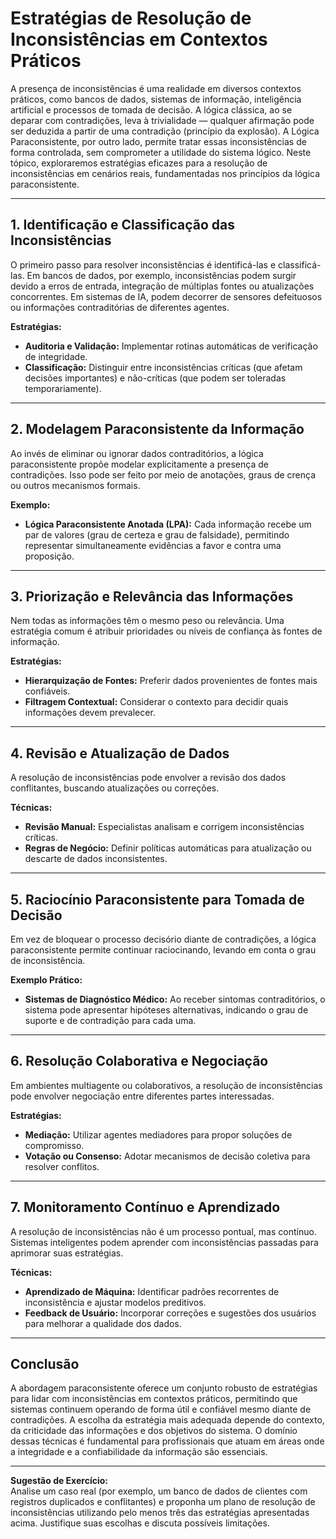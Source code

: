 # Estratégias de Resolução de Inconsistências em Contextos Práticos

A presença de inconsistências é uma realidade em diversos contextos práticos, como bancos de dados, sistemas de informação, inteligência artificial e processos de tomada de decisão. A lógica clássica, ao se deparar com contradições, leva à trivialidade — qualquer afirmação pode ser deduzida a partir de uma contradição (princípio da explosão). A Lógica Paraconsistente, por outro lado, permite tratar essas inconsistências de forma controlada, sem comprometer a utilidade do sistema lógico. Neste tópico, exploraremos estratégias eficazes para a resolução de inconsistências em cenários reais, fundamentadas nos princípios da lógica paraconsistente.

---

## 1. **Identificação e Classificação das Inconsistências**

O primeiro passo para resolver inconsistências é identificá-las e classificá-las. Em bancos de dados, por exemplo, inconsistências podem surgir devido a erros de entrada, integração de múltiplas fontes ou atualizações concorrentes. Em sistemas de IA, podem decorrer de sensores defeituosos ou informações contraditórias de diferentes agentes.

**Estratégias:**
- **Auditoria e Validação:** Implementar rotinas automáticas de verificação de integridade.
- **Classificação:** Distinguir entre inconsistências críticas (que afetam decisões importantes) e não-críticas (que podem ser toleradas temporariamente).

---

## 2. **Modelagem Paraconsistente da Informação**

Ao invés de eliminar ou ignorar dados contraditórios, a lógica paraconsistente propõe modelar explicitamente a presença de contradições. Isso pode ser feito por meio de anotações, graus de crença ou outros mecanismos formais.

**Exemplo:**
- **Lógica Paraconsistente Anotada (LPA):** Cada informação recebe um par de valores (grau de certeza e grau de falsidade), permitindo representar simultaneamente evidências a favor e contra uma proposição.

---

## 3. **Priorização e Relevância das Informações**

Nem todas as informações têm o mesmo peso ou relevância. Uma estratégia comum é atribuir prioridades ou níveis de confiança às fontes de informação.

**Estratégias:**
- **Hierarquização de Fontes:** Preferir dados provenientes de fontes mais confiáveis.
- **Filtragem Contextual:** Considerar o contexto para decidir quais informações devem prevalecer.

---

## 4. **Revisão e Atualização de Dados**

A resolução de inconsistências pode envolver a revisão dos dados conflitantes, buscando atualizações ou correções.

**Técnicas:**
- **Revisão Manual:** Especialistas analisam e corrigem inconsistências críticas.
- **Regras de Negócio:** Definir políticas automáticas para atualização ou descarte de dados inconsistentes.

---

## 5. **Raciocínio Paraconsistente para Tomada de Decisão**

Em vez de bloquear o processo decisório diante de contradições, a lógica paraconsistente permite continuar raciocinando, levando em conta o grau de inconsistência.

**Exemplo Prático:**
- **Sistemas de Diagnóstico Médico:** Ao receber sintomas contraditórios, o sistema pode apresentar hipóteses alternativas, indicando o grau de suporte e de contradição para cada uma.

---

## 6. **Resolução Colaborativa e Negociação**

Em ambientes multiagente ou colaborativos, a resolução de inconsistências pode envolver negociação entre diferentes partes interessadas.

**Estratégias:**
- **Mediação:** Utilizar agentes mediadores para propor soluções de compromisso.
- **Votação ou Consenso:** Adotar mecanismos de decisão coletiva para resolver conflitos.

---

## 7. **Monitoramento Contínuo e Aprendizado**

A resolução de inconsistências não é um processo pontual, mas contínuo. Sistemas inteligentes podem aprender com inconsistências passadas para aprimorar suas estratégias.

**Técnicas:**
- **Aprendizado de Máquina:** Identificar padrões recorrentes de inconsistência e ajustar modelos preditivos.
- **Feedback de Usuário:** Incorporar correções e sugestões dos usuários para melhorar a qualidade dos dados.

---

## **Conclusão**

A abordagem paraconsistente oferece um conjunto robusto de estratégias para lidar com inconsistências em contextos práticos, permitindo que sistemas continuem operando de forma útil e confiável mesmo diante de contradições. A escolha da estratégia mais adequada depende do contexto, da criticidade das informações e dos objetivos do sistema. O domínio dessas técnicas é fundamental para profissionais que atuam em áreas onde a integridade e a confiabilidade da informação são essenciais.

---

**Sugestão de Exercício:**  
Analise um caso real (por exemplo, um banco de dados de clientes com registros duplicados e conflitantes) e proponha um plano de resolução de inconsistências utilizando pelo menos três das estratégias apresentadas acima. Justifique suas escolhas e discuta possíveis limitações.